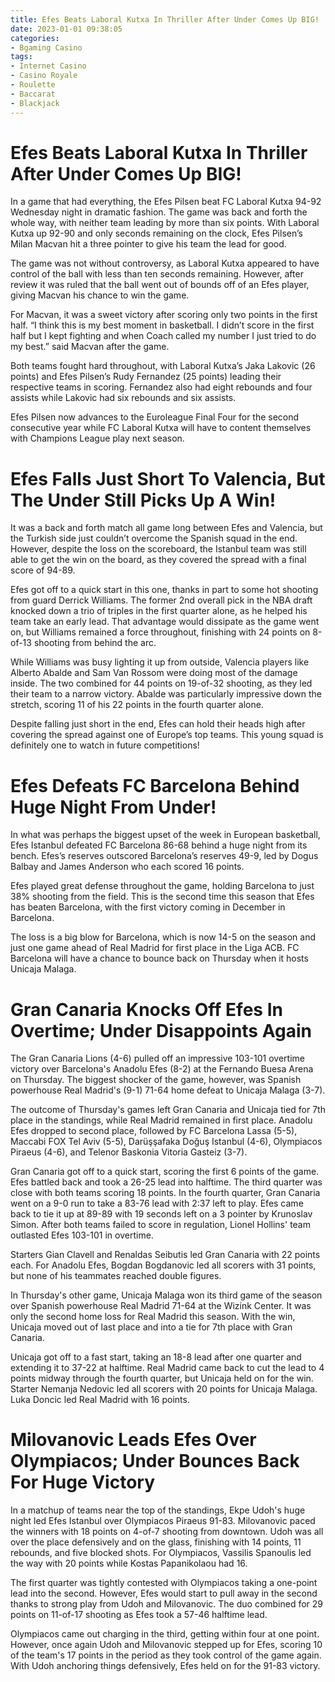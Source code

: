 ```yaml
---
title: Efes Beats Laboral Kutxa In Thriller After Under Comes Up BIG!
date: 2023-01-01 09:38:05
categories:
- Bgaming Casino
tags:
- Internet Casino
- Casino Royale
- Roulette
- Baccarat
- Blackjack
---
```



#  Efes Beats Laboral Kutxa In Thriller After Under Comes Up BIG!

In a game that had everything, the Efes Pilsen beat FC Laboral Kutxa 94-92 Wednesday night in dramatic fashion. The game was back and forth the whole way, with neither team leading by more than six points. With Laboral Kutxa up 92-90 and only seconds remaining on the clock, Efes Pilsen’s Milan Macvan hit a three pointer to give his team the lead for good.

The game was not without controversy, as Laboral Kutxa appeared to have control of the ball with less than ten seconds remaining. However, after review it was ruled that the ball went out of bounds off of an Efes player, giving Macvan his chance to win the game.

For Macvan, it was a sweet victory after scoring only two points in the first half. “I think this is my best moment in basketball. I didn’t score in the first half but I kept fighting and when Coach called my number I just tried to do my best.” said Macvan after the game.

Both teams fought hard throughout, with Laboral Kutxa’s Jaka Lakovic (26 points) and Efes Pilsen’s Rudy Fernandez (25 points) leading their respective teams in scoring. Fernandez also had eight rebounds and four assists while Lakovic had six rebounds and six assists.

Efes Pilsen now advances to the Euroleague Final Four for the second consecutive year while FC Laboral Kutxa will have to content themselves with Champions League play next season.

#  Efes Falls Just Short To Valencia, But The Under Still Picks Up A Win!

It was a back and forth match all game long between Efes and Valencia, but the Turkish side just couldn’t overcome the Spanish squad in the end. However, despite the loss on the scoreboard, the Istanbul team was still able to get the win on the board, as they covered the spread with a final score of 94-89.

Efes got off to a quick start in this one, thanks in part to some hot shooting from guard Derrick Williams. The former 2nd overall pick in the NBA draft knocked down a trio of triples in the first quarter alone, as he helped his team take an early lead. That advantage would dissipate as the game went on, but Williams remained a force throughout, finishing with 24 points on 8-of-13 shooting from behind the arc.

While Williams was busy lighting it up from outside, Valencia players like Alberto Abalde and Sam Van Rossom were doing most of the damage inside. The two combined for 44 points on 19-of-32 shooting, as they led their team to a narrow victory. Abalde was particularly impressive down the stretch, scoring 11 of his 22 points in the fourth quarter alone.

Despite falling just short in the end, Efes can hold their heads high after covering the spread against one of Europe’s top teams. This young squad is definitely one to watch in future competitions!

# Efes Defeats FC Barcelona Behind Huge Night From Under!

In what was perhaps the biggest upset of the week in European basketball, Efes Istanbul defeated FC Barcelona 86-68 behind a huge night from its bench. Efes’s reserves outscored Barcelona’s reserves 49-9, led by Dogus Balbay and James Anderson who each scored 16 points.

Efes played great defense throughout the game, holding Barcelona to just 38% shooting from the field. This is the second time this season that Efes has beaten Barcelona, with the first victory coming in December in Barcelona.

The loss is a big blow for Barcelona, which is now 14-5 on the season and just one game ahead of Real Madrid for first place in the Liga ACB. FC Barcelona will have a chance to bounce back on Thursday when it hosts Unicaja Malaga.

#  Gran Canaria Knocks Off Efes In Overtime; Under Disappoints Again

The Gran Canaria Lions (4-6) pulled off an impressive 103-101 overtime victory over Barcelona's Anadolu Efes (8-2) at the Fernando Buesa Arena on Thursday. The biggest shocker of the game, however, was Spanish powerhouse Real Madrid's (9-1) 71-64 home defeat to Unicaja Malaga (3-7).

The outcome of Thursday's games left Gran Canaria and Unicaja tied for 7th place in the standings, while Real Madrid remained in first place. Anadolu Efes dropped to second place, followed by FC Barcelona Lassa (5-5), Maccabi FOX Tel Aviv (5-5), Darüşşafaka Doğuş Istanbul (4-6), Olympiacos Piraeus (4-6), and Telenor Baskonia Vitoria Gasteiz (3-7).

Gran Canaria got off to a quick start, scoring the first 6 points of the game. Efes battled back and took a 26-25 lead into halftime. The third quarter was close with both teams scoring 18 points. In the fourth quarter, Gran Canaria went on a 9-0 run to take a 83-76 lead with 2:37 left to play. Efes came back to tie it up at 89-89 with 19 seconds left on a 3 pointer by Krunoslav Simon. After both teams failed to score in regulation, Lionel Hollins' team outlasted Efes 103-101 in overtime.

Starters Gian Clavell and Renaldas Seibutis led Gran Canaria with 22 points each. For Anadolu Efes, Bogdan Bogdanovic led all scorers with 31 points, but none of his teammates reached double figures.

In Thursday's other game, Unicaja Malaga won its third game of the season over Spanish powerhouse Real Madrid 71-64 at the Wizink Center. It was only the second home loss for Real Madrid this season. With the win, Unicaja moved out of last place and into a tie for 7th place with Gran Canaria.

Unicaja got off to a fast start, taking an 18-8 lead after one quarter and extending it to 37-22 at halftime. Real Madrid came back to cut the lead to 4 points midway through the fourth quarter, but Unicaja held on for the win. Starter Nemanja Nedovic led all scorers with 20 points for Unicaja Malaga. Luka Doncic led Real Madrid with 16 points.

#  Milovanovic Leads Efes Over Olympiacos; Under Bounces Back For Huge Victory

In a matchup of teams near the top of the standings, Ekpe Udoh's huge night led Efes Istanbul over Olympiacos Piraeus 91-83. Milovanovic paced the winners with 18 points on 4-of-7 shooting from downtown. Udoh was all over the place defensively and on the glass, finishing with 14 points, 11 rebounds, and five blocked shots. For Olympiacos, Vassilis Spanoulis led the way with 20 points while Kostas Papanikolaou had 16.

The first quarter was tightly contested with Olympiacos taking a one-point lead into the second. However, Efes would start to pull away in the second thanks to strong play from Udoh and Milovanovic. The duo combined for 29 points on 11-of-17 shooting as Efes took a 57-46 halftime lead.

Olympiacos came out charging in the third, getting within four at one point. However, once again Udoh and Milovanovic stepped up for Efes, scoring 10 of the team's 17 points in the period as they took control of the game again. With Udoh anchoring things defensively, Efes held on for the 91-83 victory.